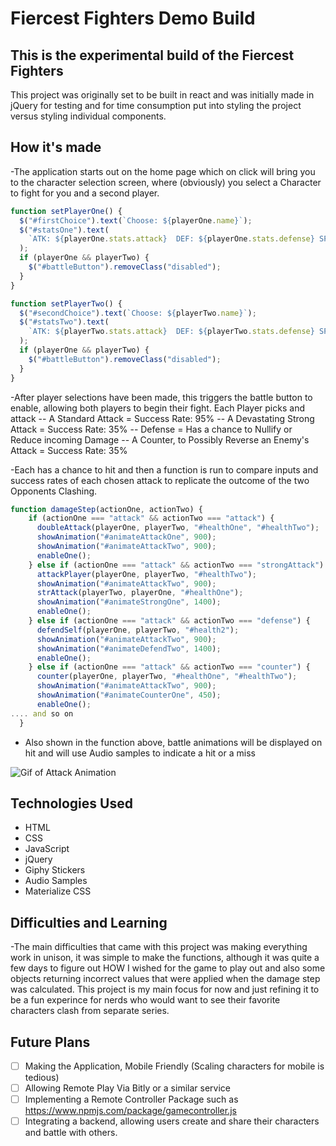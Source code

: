 # Fiercest Fighters Demo Build

## This is the experimental build of the Fiercest Fighters

This project was originally set to be built in react and was initially made in jQuery for testing and for time consumption put into styling the project versus styling individual components.

## How it's made

-The application starts out on the home page which on click will bring you to the character selection screen, where (obviously) you select a Character to fight for you and a second player.

```javascript
function setPlayerOne() {
  $("#firstChoice").text(`Choose: ${playerOne.name}`);
  $("#statsOne").text(
    `ATK: ${playerOne.stats.attack}  DEF: ${playerOne.stats.defense} SPD: ${playerOne.stats.speed}`
  );
  if (playerOne && playerTwo) {
    $("#battleButton").removeClass("disabled");
  }
}

function setPlayerTwo() {
  $("#secondChoice").text(`Choose: ${playerTwo.name}`);
  $("#statsTwo").text(
    `ATK: ${playerTwo.stats.attack}  DEF: ${playerTwo.stats.defense} SPD: ${playerTwo.stats.speed}`
  );
  if (playerOne && playerTwo) {
    $("#battleButton").removeClass("disabled");
  }
}
```

-After player selections have been made, this triggers the battle button to enable, allowing both players to begin their fight. Each Player picks and attack
-- A Standard Attack = Success Rate: 95%
-- A Devastating Strong Attack = Success Rate: 35%
-- Defense = Has a chance to Nullify or Reduce incoming Damage
-- A Counter, to Possibly Reverse an Enemy's Attack = Success Rate: 35%

-Each has a chance to hit and then a function is run to compare inputs and success rates of each chosen attack to replicate the outcome of the two Opponents Clashing.

```javascript
function damageStep(actionOne, actionTwo) {
    if (actionOne === "attack" && actionTwo === "attack") {
      doubleAttack(playerOne, playerTwo, "#healthOne", "#healthTwo");
      showAnimation("#animateAttackOne", 900);
      showAnimation("#animateAttackTwo", 900);
      enableOne();
    } else if (actionOne === "attack" && actionTwo === "strongAttack") {
      attackPlayer(playerOne, playerTwo, "#healthTwo");
      showAnimation("#animateAttackTwo", 900);
      strAttack(playerTwo, playerOne, "#healthOne");
      showAnimation("#animateStrongOne", 1400);
      enableOne();
    } else if (actionOne === "attack" && actionTwo === "defense") {
      defendSelf(playerOne, playerTwo, "#health2");
      showAnimation("#animateAttackTwo", 900);
      showAnimation("#animateDefendTwo", 1400);
      enableOne();
    } else if (actionOne === "attack" && actionTwo === "counter") {
      counter(playerOne, playerTwo, "#healthOne", "#healthTwo");
      showAnimation("#animateAttackTwo", 900);
      showAnimation("#animateCounterOne", 450);
      enableOne();
.... and so on
  }
```

- Also shown in the function above, battle animations will be displayed on hit and will use Audio samples to indicate a hit or a miss

![Gif of Attack Animation](https://media2.giphy.com/media/xUA7aXJY46jN2P6gGk/giphy.webp?cid=790b76118484a4d4514cc6f40274bd7130495a58111e7797&rid=giphy.webp)

## Technologies Used

- HTML
- CSS
- JavaScript
- jQuery
- Giphy Stickers
- Audio Samples
- Materialize CSS

## Difficulties and Learning

-The main difficulties that came with this project was making everything work in unison, it was simple to make the functions, although it was quite a few days to figure out HOW I wished for the game to play out and also some objects returning incorrect values that were applied when the damage step was calculated. This project is my main focus for now and just refining it to be a fun experince for nerds who would want to see their favorite characters clash from separate series.

## Future Plans

- [ ] Making the Application, Mobile Friendly (Scaling characters for mobile is tedious)
- [ ] Allowing Remote Play Via Bitly or a similar service
- [ ] Implementing a Remote Controller Package such as https://www.npmjs.com/package/gamecontroller.js
- [ ] Integrating a backend, allowing users create and share their characters and battle with others.
